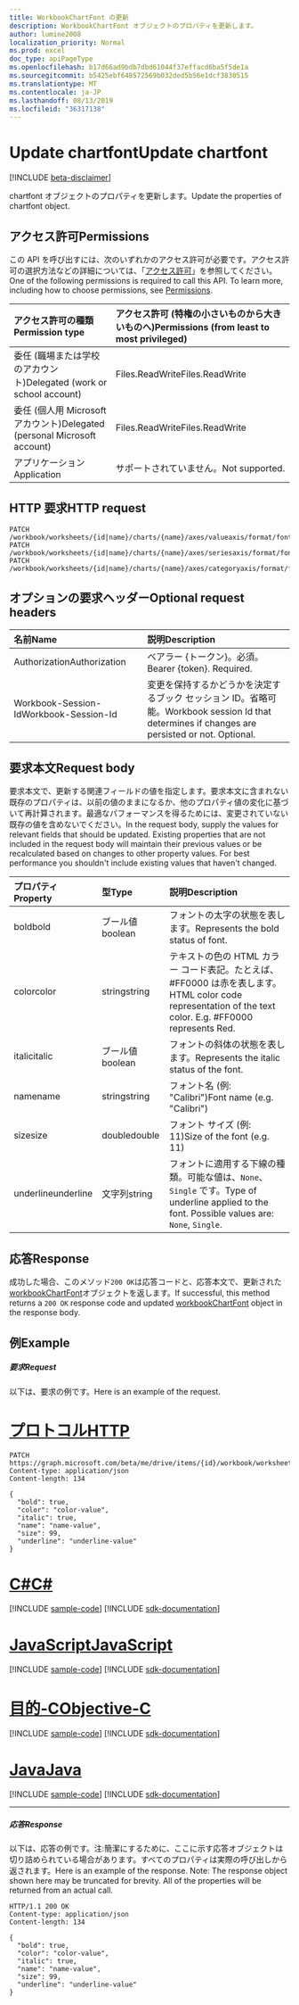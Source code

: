 ```yaml
---
title: WorkbookChartFont の更新
description: WorkbookChartFont オブジェクトのプロパティを更新します。
author: lumine2008
localization_priority: Normal
ms.prod: excel
doc_type: apiPageType
ms.openlocfilehash: b17d66ad9bdb7dbd61044f37effacd6ba5f5de1a
ms.sourcegitcommit: b5425ebf648572569b032ded5b56e1dcf3830515
ms.translationtype: MT
ms.contentlocale: ja-JP
ms.lasthandoff: 08/13/2019
ms.locfileid: "36317138"
---
```

# <a name="update-chartfont"></a><span data-ttu-id="1782e-103">Update chartfont</span><span class="sxs-lookup"><span data-stu-id="1782e-103">Update chartfont</span></span>

[!INCLUDE [beta-disclaimer](../../includes/beta-disclaimer.md)]

<span data-ttu-id="1782e-104">chartfont オブジェクトのプロパティを更新します。</span><span class="sxs-lookup"><span data-stu-id="1782e-104">Update the properties of chartfont object.</span></span>
## <a name="permissions"></a><span data-ttu-id="1782e-105">アクセス許可</span><span class="sxs-lookup"><span data-stu-id="1782e-105">Permissions</span></span>
<span data-ttu-id="1782e-p101">この API を呼び出すには、次のいずれかのアクセス許可が必要です。アクセス許可の選択方法などの詳細については、「[アクセス許可](/graph/permissions-reference)」を参照してください。</span><span class="sxs-lookup"><span data-stu-id="1782e-p101">One of the following permissions is required to call this API. To learn more, including how to choose permissions, see [Permissions](/graph/permissions-reference).</span></span>

|<span data-ttu-id="1782e-108">アクセス許可の種類</span><span class="sxs-lookup"><span data-stu-id="1782e-108">Permission type</span></span>      | <span data-ttu-id="1782e-109">アクセス許可 (特権の小さいものから大きいものへ)</span><span class="sxs-lookup"><span data-stu-id="1782e-109">Permissions (from least to most privileged)</span></span>              |
|:--------------------|:---------------------------------------------------------|
|<span data-ttu-id="1782e-110">委任 (職場または学校のアカウント)</span><span class="sxs-lookup"><span data-stu-id="1782e-110">Delegated (work or school account)</span></span> | <span data-ttu-id="1782e-111">Files.ReadWrite</span><span class="sxs-lookup"><span data-stu-id="1782e-111">Files.ReadWrite</span></span>    |
|<span data-ttu-id="1782e-112">委任 (個人用 Microsoft アカウント)</span><span class="sxs-lookup"><span data-stu-id="1782e-112">Delegated (personal Microsoft account)</span></span> | <span data-ttu-id="1782e-113">Files.ReadWrite</span><span class="sxs-lookup"><span data-stu-id="1782e-113">Files.ReadWrite</span></span>    |
|<span data-ttu-id="1782e-114">アプリケーション</span><span class="sxs-lookup"><span data-stu-id="1782e-114">Application</span></span> | <span data-ttu-id="1782e-115">サポートされていません。</span><span class="sxs-lookup"><span data-stu-id="1782e-115">Not supported.</span></span> |

## <a name="http-request"></a><span data-ttu-id="1782e-116">HTTP 要求</span><span class="sxs-lookup"><span data-stu-id="1782e-116">HTTP request</span></span>
<!-- { "blockType": "ignored" } -->
```http
PATCH /workbook/worksheets/{id|name}/charts/{name}/axes/valueaxis/format/font
PATCH /workbook/worksheets/{id|name}/charts/{name}/axes/seriesaxis/format/font
PATCH /workbook/worksheets/{id|name}/charts/{name}/axes/categoryaxis/format/font
```
## <a name="optional-request-headers"></a><span data-ttu-id="1782e-117">オプションの要求ヘッダー</span><span class="sxs-lookup"><span data-stu-id="1782e-117">Optional request headers</span></span>
| <span data-ttu-id="1782e-118">名前</span><span class="sxs-lookup"><span data-stu-id="1782e-118">Name</span></span>       | <span data-ttu-id="1782e-119">説明</span><span class="sxs-lookup"><span data-stu-id="1782e-119">Description</span></span>|
|:-----------|:-----------|
| <span data-ttu-id="1782e-120">Authorization</span><span class="sxs-lookup"><span data-stu-id="1782e-120">Authorization</span></span>  | <span data-ttu-id="1782e-p102">ベアラー {トークン}。必須。</span><span class="sxs-lookup"><span data-stu-id="1782e-p102">Bearer {token}. Required.</span></span> |
| <span data-ttu-id="1782e-123">Workbook-Session-Id</span><span class="sxs-lookup"><span data-stu-id="1782e-123">Workbook-Session-Id</span></span>  | <span data-ttu-id="1782e-p103">変更を保持するかどうかを決定するブック セッション ID。省略可能。</span><span class="sxs-lookup"><span data-stu-id="1782e-p103">Workbook session Id that determines if changes are persisted or not. Optional.</span></span>|

## <a name="request-body"></a><span data-ttu-id="1782e-126">要求本文</span><span class="sxs-lookup"><span data-stu-id="1782e-126">Request body</span></span>
<span data-ttu-id="1782e-p104">要求本文で、更新する関連フィールドの値を指定します。要求本文に含まれない既存のプロパティは、以前の値のままになるか、他のプロパティ値の変化に基づいて再計算されます。最適なパフォーマンスを得るためには、変更されていない既存の値を含めないでください。</span><span class="sxs-lookup"><span data-stu-id="1782e-p104">In the request body, supply the values for relevant fields that should be updated. Existing properties that are not included in the request body will maintain their previous values or be recalculated based on changes to other property values. For best performance you shouldn't include existing values that haven't changed.</span></span>

| <span data-ttu-id="1782e-130">プロパティ</span><span class="sxs-lookup"><span data-stu-id="1782e-130">Property</span></span>     | <span data-ttu-id="1782e-131">型</span><span class="sxs-lookup"><span data-stu-id="1782e-131">Type</span></span>   |<span data-ttu-id="1782e-132">説明</span><span class="sxs-lookup"><span data-stu-id="1782e-132">Description</span></span>|
|:---------------|:--------|:----------|
|<span data-ttu-id="1782e-133">bold</span><span class="sxs-lookup"><span data-stu-id="1782e-133">bold</span></span>|<span data-ttu-id="1782e-134">ブール値</span><span class="sxs-lookup"><span data-stu-id="1782e-134">boolean</span></span>|<span data-ttu-id="1782e-135">フォントの太字の状態を表します。</span><span class="sxs-lookup"><span data-stu-id="1782e-135">Represents the bold status of font.</span></span>|
|<span data-ttu-id="1782e-136">color</span><span class="sxs-lookup"><span data-stu-id="1782e-136">color</span></span>|<span data-ttu-id="1782e-137">string</span><span class="sxs-lookup"><span data-stu-id="1782e-137">string</span></span>|<span data-ttu-id="1782e-p105">テキストの色の HTML カラー コード表記。たとえば、#FF0000 は赤を表します。</span><span class="sxs-lookup"><span data-stu-id="1782e-p105">HTML color code representation of the text color. E.g. #FF0000 represents Red.</span></span>|
|<span data-ttu-id="1782e-141">italic</span><span class="sxs-lookup"><span data-stu-id="1782e-141">italic</span></span>|<span data-ttu-id="1782e-142">ブール値</span><span class="sxs-lookup"><span data-stu-id="1782e-142">boolean</span></span>|<span data-ttu-id="1782e-143">フォントの斜体の状態を表します。</span><span class="sxs-lookup"><span data-stu-id="1782e-143">Represents the italic status of the font.</span></span>|
|<span data-ttu-id="1782e-144">name</span><span class="sxs-lookup"><span data-stu-id="1782e-144">name</span></span>|<span data-ttu-id="1782e-145">string</span><span class="sxs-lookup"><span data-stu-id="1782e-145">string</span></span>|<span data-ttu-id="1782e-146">フォント名 (例: "Calibri")</span><span class="sxs-lookup"><span data-stu-id="1782e-146">Font name (e.g. "Calibri")</span></span>|
|<span data-ttu-id="1782e-147">size</span><span class="sxs-lookup"><span data-stu-id="1782e-147">size</span></span>|<span data-ttu-id="1782e-148">double</span><span class="sxs-lookup"><span data-stu-id="1782e-148">double</span></span>|<span data-ttu-id="1782e-149">フォント サイズ (例: 11)</span><span class="sxs-lookup"><span data-stu-id="1782e-149">Size of the font (e.g. 11)</span></span>|
|<span data-ttu-id="1782e-150">underline</span><span class="sxs-lookup"><span data-stu-id="1782e-150">underline</span></span>|<span data-ttu-id="1782e-151">文字列</span><span class="sxs-lookup"><span data-stu-id="1782e-151">string</span></span>|<span data-ttu-id="1782e-p106">フォントに適用する下線の種類。可能な値は、`None`、`Single` です。</span><span class="sxs-lookup"><span data-stu-id="1782e-p106">Type of underline applied to the font. Possible values are: `None`, `Single`.</span></span>|

## <a name="response"></a><span data-ttu-id="1782e-154">応答</span><span class="sxs-lookup"><span data-stu-id="1782e-154">Response</span></span>

<span data-ttu-id="1782e-155">成功した場合、このメソッド`200 OK`は応答コードと、応答本文で、更新された[workbookChartFont](../resources/workbookchartfont.md)オブジェクトを返します。</span><span class="sxs-lookup"><span data-stu-id="1782e-155">If successful, this method returns a `200 OK` response code and updated [workbookChartFont](../resources/workbookchartfont.md) object in the response body.</span></span>
## <a name="example"></a><span data-ttu-id="1782e-156">例</span><span class="sxs-lookup"><span data-stu-id="1782e-156">Example</span></span>
##### <a name="request"></a><span data-ttu-id="1782e-157">要求</span><span class="sxs-lookup"><span data-stu-id="1782e-157">Request</span></span>
<span data-ttu-id="1782e-158">以下は、要求の例です。</span><span class="sxs-lookup"><span data-stu-id="1782e-158">Here is an example of the request.</span></span>

# <a name="httptabhttp"></a>[<span data-ttu-id="1782e-159">プロトコル</span><span class="sxs-lookup"><span data-stu-id="1782e-159">HTTP</span></span>](#tab/http)
<!-- {
  "blockType": "request",
  "name": "update_chartfont"
}-->
```http
PATCH https://graph.microsoft.com/beta/me/drive/items/{id}/workbook/worksheets/{id|name}/charts/{name}/axes/valueaxis/format/font
Content-type: application/json
Content-length: 134

{
  "bold": true,
  "color": "color-value",
  "italic": true,
  "name": "name-value",
  "size": 99,
  "underline": "underline-value"
}
```
# <a name="ctabcsharp"></a>[<span data-ttu-id="1782e-160">C#</span><span class="sxs-lookup"><span data-stu-id="1782e-160">C#</span></span>](#tab/csharp)
[!INCLUDE [sample-code](../includes/snippets/csharp/update-chartfont-csharp-snippets.md)]
[!INCLUDE [sdk-documentation](../includes/snippets/snippets-sdk-documentation-link.md)]

# <a name="javascripttabjavascript"></a>[<span data-ttu-id="1782e-161">JavaScript</span><span class="sxs-lookup"><span data-stu-id="1782e-161">JavaScript</span></span>](#tab/javascript)
[!INCLUDE [sample-code](../includes/snippets/javascript/update-chartfont-javascript-snippets.md)]
[!INCLUDE [sdk-documentation](../includes/snippets/snippets-sdk-documentation-link.md)]

# <a name="objective-ctabobjc"></a>[<span data-ttu-id="1782e-162">目的-C</span><span class="sxs-lookup"><span data-stu-id="1782e-162">Objective-C</span></span>](#tab/objc)
[!INCLUDE [sample-code](../includes/snippets/objc/update-chartfont-objc-snippets.md)]
[!INCLUDE [sdk-documentation](../includes/snippets/snippets-sdk-documentation-link.md)]

# <a name="javatabjava"></a>[<span data-ttu-id="1782e-163">Java</span><span class="sxs-lookup"><span data-stu-id="1782e-163">Java</span></span>](#tab/java)
[!INCLUDE [sample-code](../includes/snippets/java/update-chartfont-java-snippets.md)]
[!INCLUDE [sdk-documentation](../includes/snippets/snippets-sdk-documentation-link.md)]

---

##### <a name="response"></a><span data-ttu-id="1782e-164">応答</span><span class="sxs-lookup"><span data-stu-id="1782e-164">Response</span></span>
<span data-ttu-id="1782e-p107">以下は、応答の例です。注:簡潔にするために、ここに示す応答オブジェクトは切り詰められている場合があります。すべてのプロパティは実際の呼び出しから返されます。</span><span class="sxs-lookup"><span data-stu-id="1782e-p107">Here is an example of the response. Note: The response object shown here may be truncated for brevity. All of the properties will be returned from an actual call.</span></span>
<!-- {
  "blockType": "response",
  "truncated": true,
  "@odata.type": "microsoft.graph.workbookChartFont"
} -->
```http
HTTP/1.1 200 OK
Content-type: application/json
Content-length: 134

{
  "bold": true,
  "color": "color-value",
  "italic": true,
  "name": "name-value",
  "size": 99,
  "underline": "underline-value"
}
```

<!-- uuid: 8fcb5dbc-d5aa-4681-8e31-b001d5168d79
2015-10-25 14:57:30 UTC -->
<!--
{
  "type": "#page.annotation",
  "description": "Update chartfont",
  "keywords": "",
  "section": "documentation",
  "tocPath": "",
  "suppressions": [
  ]
}
-->
